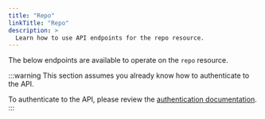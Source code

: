 ```yaml
---
title: "Repo"
linkTitle: "Repo"
description: >
  Learn how to use API endpoints for the repo resource.
---
```


The below endpoints are available to operate on the `repo` resource.

:::warning
This section assumes you already know how to authenticate to the API.

To authenticate to the API, please review the [authentication documentation](/docs/reference/api/authentication.md).
:::
